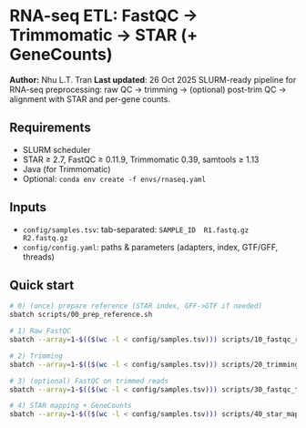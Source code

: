 # RNA-seq ETL: FastQC → Trimmomatic → STAR (+ GeneCounts)

**Author:** Nhu L.T. Tran 
**Last updated**: 26 Oct 2025
SLURM-ready pipeline for RNA-seq preprocessing: raw QC → trimming → (optional) post-trim QC → alignment with STAR and per-gene counts.

## Requirements
- SLURM scheduler
- STAR ≥ 2.7, FastQC ≥ 0.11.9, Trimmomatic 0.39, samtools ≥ 1.13
- Java (for Trimmomatic)
- Optional: `conda env create -f envs/rnaseq.yaml`

## Inputs
- `config/samples.tsv`: tab-separated: `SAMPLE_ID  R1.fastq.gz  R2.fastq.gz`
- `config/config.yaml`: paths & parameters (adapters, index, GTF/GFF, threads)

## Quick start
```bash
# 0) (once) prepare reference (STAR index, GFF->GTF if needed)
sbatch scripts/00_prep_reference.sh

# 1) Raw FastQC
sbatch --array=1-$(($(wc -l < config/samples.tsv))) scripts/10_fastqc_raw.sh

# 2) Trimming
sbatch --array=1-$(($(wc -l < config/samples.tsv))) scripts/20_trimming.sh

# 3) (optional) FastQC on trimmed reads
sbatch --array=1-$(($(wc -l < config/samples.tsv))) scripts/30_fastqc_trimmed.sh

# 4) STAR mapping + GeneCounts
sbatch --array=1-$(($(wc -l < config/samples.tsv))) scripts/40_star_map_counts.sh
